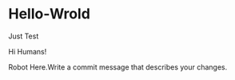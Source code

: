 # Hello-Wrold
Just Test

Hi Humans!

Robot Here.Write a commit message that describes your changes.
